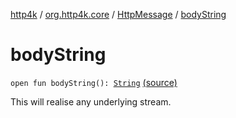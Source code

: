 [http4k](../../index.md) / [org.http4k.core](../index.md) / [HttpMessage](index.md) / [bodyString](./body-string.md)

# bodyString

`open fun bodyString(): `[`String`](https://kotlinlang.org/api/latest/jvm/stdlib/kotlin/-string/index.html) [(source)](https://github.com/http4k/http4k/blob/master/http4k-core/src/main/kotlin/org/http4k/core/http.kt#L143)

This will realise any underlying stream.

